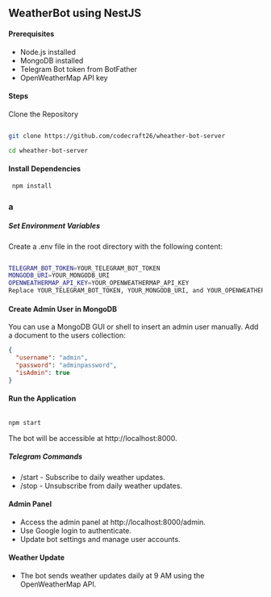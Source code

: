 ## WeatherBot using NestJS
#### Prerequisites
- Node.js installed
- MongoDB installed
- Telegram Bot token from BotFather
- OpenWeatherMap API key
#### Steps
Clone the Repository
```bash

git clone https://github.com/codecraft26/wheather-bot-server
```
```bash
cd wheather-bot-server
```
#### Install Dependencies

```bash
 npm install
```
### a
##### Set Environment Variables
Create a .env file in the root directory with the following content:

```bash

TELEGRAM_BOT_TOKEN=YOUR_TELEGRAM_BOT_TOKEN
MONGODB_URI=YOUR_MONGODB_URI
OPENWEATHERMAP_API_KEY=YOUR_OPENWEATHERMAP_API_KEY
Replace YOUR_TELEGRAM_BOT_TOKEN, YOUR_MONGODB_URI, and YOUR_OPENWEATHERMAP_API_KEY with your actual values.
```
#### Create Admin User in MongoDB
You can use a MongoDB GUI or shell to insert an admin user manually. Add a document to the users collection:

```json
{
  "username": "admin",
  "password": "adminpassword",
  "isAdmin": true
}

```
#### Run the Application
```bash

npm start
```
The bot will be accessible at http://localhost:8000.

##### Telegram Commands
- /start - Subscribe to daily weather updates.
- /stop - Unsubscribe from daily weather updates.
####  Admin Panel
- Access the admin panel at http://localhost:8000/admin.
- Use Google login to authenticate.
- Update bot settings and manage user accounts.
#### Weather Update
- The bot sends weather updates daily at 9 AM using the OpenWeatherMap API.

